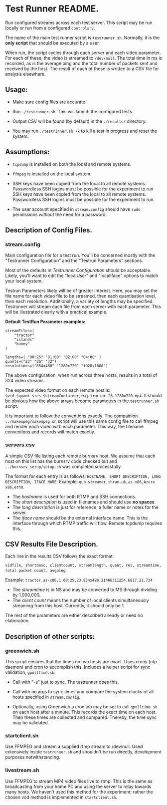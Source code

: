 # Test Runner README.

Run configured streams across each test server. This script may be run locally or run from a configured `controlsrv`. 

The name of the main test runner script is `testrunner.sh`. Normally, it is the **only script** that should be executed by a user.

When run, the script cycles through each server and each video parameter. For each of these, the video is streamed to `/dev/null`. The total time in ms is recorded, as is the average ping and the total number of packets sent and received by the host. The result of each of these is written to a CSV file for analysis elsewhere.

## Usage:

* Make sure config files are accurate.

* Run `./testrunner.sh`. This will launch the configured tests.

* Output CSV will be found (by default) in the `./results/` directory.

* You may run `./testrinner.sh -k` to kill a test in progress and reset the system.

## Assumptions:

* `tcpdump` is installed on both the local and remote systems.

* `ffmpeg` is installed on the local system.

* SSH keys have been copied from the local to all remote systems. Passwordless SSH logins must be possible for the experiment to run SSH keys have been copied from the local to all remote systems. Passwordless SSH logins must be possible for the experiment to run.

* The user account specified in `stream.config` should have `sudo` permissions *without* the need for a password.

## Description of Config Files.

### stream.config

Main configuration file for a test run. You'll be concerned mostly with the "Testrunner Configuration" and the "Testrun Parameters" sections.

Most of the defaults in *Testrunner Configuration* should be acceptable. Likely, you'll want to edit the "localUser" and "localIface" options to match your local system.

Testrun Parameters likely will be of greater interest. Here, you may set the file name for each video file to be streamed, then each quantisation level, then each resolution. Additionally, a variety of lengths may be specified. Testrunner will stream each file from each server with each parameter. This will be illustrated clearly with a practical example.

**Default TestRun Parameter examples:**

    streamFiles=(
        "tractor"
        "islands"
        "bunny"
    )
    
    lengths=( "00:25" "01:00" "02:00" "04:00" )
    quants=("23" "26" "32")
    resolutions=("854x480" "1280x720" "1920x1080")

The above configuration, when run across three hosts, results in a total of 324 video streams. 

The expected video format on each remote host is: `$vid-$quant-$res.$streamContainer`, e.g. `tractor-26-1280x720.mp4`. It should be obvious how the above arrays become parameters in the `testrunner.sh` script.

It is important to follow the conventions exactly. The compainion `../makempeg/makempeg.sh` script will use this same config file to call ffmpeg and render each video with each parameter. This way, the filename conventions and records will match exactly.

### servers.csv
A simple CSV file listing each remote burnsrv host. We assume that each host on this list has the burnsrv code checked out and `../burnsrv_setup/setup.sh` was completed successfully.

The format for each entry is as follows: `HOSTNAME, SHORT DESCRIPTION, LONG DESCRIPTION, IFACE NAME`. Example: `qub-streamer.thran.uk,az-x86,Azure x86,eth0`.

* The *hostname* is used for both RTMP and SSH connections.
* The *short description* is used in filenames and should use **no spaces**.
* The *long description* is just for reference, a fuller name or notes for the server.
* The *iface name* should be the external interface name. This is the interface through which RTMP traffic will flow. Remote tcpdump requires this.

## CSV Results File Description.

Each line in the results CSV follows the exact format:

`vidfile, shortdesc, clientcount, streamlength, quant, res, streamtime, total packet count, avgping`. 

Example: `tractor,az-x86,1,00:25,23,854x480,21466311254,6817,21.734`

* The *streamtime* is in NS and may be converted to MS through dividing by 1,000,000.
* The *client count* means the number of local clients simultaneously streaming from this host. Currently, it should only be 1.

The rest of the parameters are either described already or need no elaboration.

## Description of other scripts:

### greenwich.sh
This script ensures that the times on two hosts are exact. Uses crony (ntp daemon) and cron to accomplish this. Includes a helper script for sync validation, `gpolltime.sh`.

* Call with "-s" just to sync. The testrunner does this.

* Call with no args to sync times and compare the system clocks of all hosts specified in `stream.config`.

* Optionally, using Greenwich a cron job may be set to call `gpolltime.sh` on each host after a minute. This records the exact time on each host. Then these times are collected and compared. Thereby, the time sync may be validated.

### startclient.sh
Use FFMPEG and stream a supplied rtmp stream to /dev/null. Used extensively inside `testrunner.sh` and shouldn't be run directly, development purposes notwithstanding.

### livestream.sh
Use FFMPEG to stream MP4 video files live to rtmp. This is the same as broadcasting from your home PC and using the server to relay towards many hosts. We haven't used this method for the experiment; rather the chosen vod method is implemented in `startclient.sh`.
